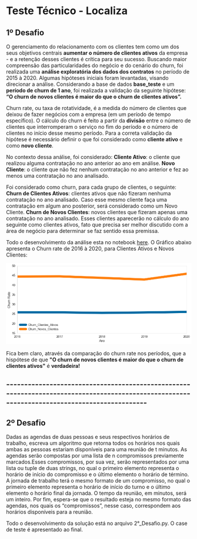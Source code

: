# Teste Técnico - Localiza

## 1º Desafio

O gerenciamento do relacionamento com os clientes tem como um dos seus objetivos centrais **aumentar o número de clientes ativos** da empresa - e a retenção desses clientes é crítica para seu sucesso. Buscando maior compreensão das particularidades do negócio e do cenário do churn, foi realizada uma **análise exploratória dos dados dos contratos** no período de 2015 à 2020. Algumas hipóteses iniciais foram levantadas, visando direcionar a análise. Considerando a base de dados **base_teste** e um **período de churn de 1 ano**, foi realizada a validação da seguinte hipótese: **“O churn de novos clientes é maior do que o churn de clientes ativos”.**

Churn rate, ou taxa de rotatividade, é a medida do número de clientes que deixou de fazer negócios com a empresa (em um período de tempo específico). O cálculo do churn é feito a partir da **divisão** entre o número de clientes que interromperam o serviço no fim do período e o número de clientes no início desse mesmo período. Para a correta validação da hipótese é necessário definir o que foi considerado como **cliente ativo** e como **novo cliente**. 

No contexto dessa análise, foi considerado: 
**Cliente Ativo**: o cliente que realizou alguma contratação no ano anterior ao ano em análise.
**Novo Cliente**: o cliente que não fez nenhum contratação no ano anterior e fez ao menos uma contratação no ano analisado.

Foi considerado como churn, para cada grupo de clientes, o seguinte: 
**Churn de Clientes Ativos**: clientes ativos que não fizeram nenhuma contratação no ano analisado. Caso esse mesmo cliente faça uma contratação em algum ano posterior, será considerado como um Novo Cliente.
**Churn de Novos Clientes**: novos clientes que fizeram apenas uma contratação no ano analisado. Esses clientes aparecerão no cálculo do ano seguinte como clientes ativos, fato que precisa ser melhor discutido com a área de negócio para determinar se faz sentido essa premissa. 

Todo o desenvolvimento da análise esta no notebook [here](1°_Desafio.ipynb). O Gráfico abaixo apresenta o Churn rate de 2016 à 2020, para Clientes Ativos e Novos Clientes: 

![ScreenShot](churn_rates.png)


Fica bem claro, através da comparação do churn rate nos períodos, que a hispótese de que **"O churn de novos clientes é maior do que o churn de clientes ativos"** é **verdadeira!**

## ---------------------------------------------------------------------------------------------------------------------------------------------

## 2º Desafio

Dadas as agendas de duas pessoas e seus respectivos horários de trabalho, escreva um algoritmo que retorna todos os horários nos quais ambas as pessoas estariam disponíveis para uma reunião de t minutos. As agendas serão compostas por uma lista de n compromissos previamente marcados.Esses compromissos, por sua vez, serão representados por uma lista ou tuple de duas strings, no qual o primeiro elemento representa o horário de início do compromisso e o último elemento o horário de término. A jornada de trabalho terá o mesmo formato de um compromisso, no qual o primeiro elemento representa o horário de início do turno e o último elemento o horário final da jornada. O tempo da reunião, em minutos, será um inteiro. Por fim, espera-se que o resultado esteja no mesmo formato das agendas, nos quais os “compromissos”, nesse caso, correspondem aos horários disponíveis para a reunião.

Todo o desenvolvimento da solução está no arquivo 2°_Desafio.py. O case de teste é apresentado ao final.